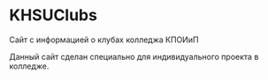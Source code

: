 # KHSUClubs
Сайт с информацией о клубах колледжа КПОИиП

Данный сайт сделан специально для индивидуального проекта в колледже.
